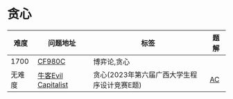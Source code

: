 # 贪心

| 难度 | 问题地址                                                  | 标签 | 题解 |
| ---- | --------------------------------------------------------- | ---- | ---- |
| 1700 | [CF980C](https://codeforces.com/problemset/problem/980/C) | 博弈论,贪心 |      |
| 无难度| [牛客Evil Capitalist](https://ac.nowcoder.com/acm/contest/104982/E)|贪心(2023年第六届广西大学生程序设计竞赛E题)|[AC](https://github.com/BlackCat-cat/Algorithm-Question-Sheet/blob/AC%E4%BB%A3%E7%A0%81/Evil_Capitalist.cpp)|



